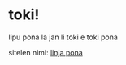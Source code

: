 # toki!

lipu pona la jan li toki e toki pona 

sitelen nimi: [linja pona](http://musilili.net/linja-pona/)
